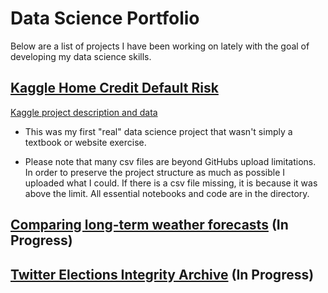# Data Science Portfolio

Below are a list of projects I have been working on lately with the goal of developing my data science skills. 

## [Kaggle Home Credit Default Risk](Kaggle_Home_Credit_Default_Risk/)

[Kaggle project description and data](https://www.kaggle.com/c/home-credit-default-risk)

- This was my first "real" data science project that wasn't simply a textbook or website exercise.

- Please note that many csv files are beyond GitHubs upload limitations. In order to preserve the project structure as much as possible I uploaded what I could. If there is a csv file missing, it is because it was above the limit. All essential notebooks and code are in the directory.






## [Comparing long-term weather forecasts](Comparing_long-term_weather_forecasts/) (In Progress)







## [Twitter Elections Integrity Archive](Twitter_Elections_Integrity_Archive/) (In Progress)
